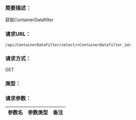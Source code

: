 ### **简要描述：**

获取ContainerDatafilter

### **请求URL：**

`/api/ContainerDatafilter/select/<ContainerDatafilter_id>`

### **请求方式：**

GET

### **类型：**

### **请求参数：**

|参数名|参数类型|备注|
|:--|:--|:--|
